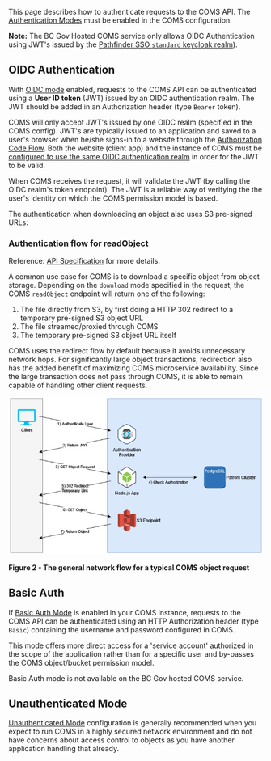 This page describes how to authenticate requests to the COMS API. The [Authentication Modes](Configuration.md#authentication-modes) must be enabled in the COMS configuration.

**Note:** The BC Gov Hosted COMS service only allows OIDC Authentication using JWT's issued by the [Pathfinder SSO `standard` keycloak realm](https://github.com/bcgov/sso-keycloak/wiki#standard-service)).

## OIDC Authentication

With [OIDC mode](Configuration.md#oidc-keycloak) enabled, requests to the COMS API can be authenticated using a **User ID token** (JWT) issued by an OIDC authentication realm. The JWT should be added in an Authorization header (type `Bearer` token).

COMS will only accept JWT's issued by one OIDC realm (specified in the COMS config). JWT's are typically issued to an application and saved to a user's browser when he/she signs-in to a website through the [Authorization Code Flow](https://openid.net/specs/openid-connect-core-1_0.html#CodeFlowAuth). Both the website (client app) and the instance of COMS must be [configured to use the same OIDC authentication realm](https://github.com/bcgov/common-object-management-service/blob/master/app/README.md#keycloak-variables) in order for the JWT to be valid.

When COMS receives the request, it will validate the JWT (by calling the OIDC realm's token endpoint). The JWT is a reliable way of verifying the the user's identity on which the COMS permission model is based.

The authentication when downloading an object also uses S3 pre-signed URLs:

### Authentication flow for readObject

Reference: [API Specification](https://coms.api.gov.bc.ca/api/v1/docs#tag/Object/operation/readObject) for more details.

A common use case for COMS is to download a specific object from object storage.
Depending on the `download` mode specified in the request, the COMS `readObject` endpoint will return one of the following:

1. The file directly from S3, by first doing a HTTP 302 redirect to a temporary pre-signed S3 object URL
2. The file streamed/proxied through COMS
3. The temporary pre-signed S3 object URL itself

COMS uses the redirect flow by default because it avoids unnecessary network hops. For significantly large object transactions, redirection also has the added benefit of maximizing COMS microservice availability. Since the large transaction does not pass through COMS, it is able to remain capable of handling other client requests.

![COMS Network Flow](images/coms_network_flow.png)

**Figure 2 - The general network flow for a typical COMS object request**

## Basic Auth

If [Basic Auth Mode](Configuration.md#basic-auth) is enabled in your COMS instance, requests to the COMS API can be authenticated using an HTTP Authorization header (type `Basic`) containing the username and password configured in COMS.

This mode offers more direct access for a 'service account' authorized in the scope of the application rather than for a specific user and by-passes the COMS object/bucket permission model.

Basic Auth mode is not available on the BC Gov hosted COMS service.

## Unauthenticated Mode

[Unauthenticated Mode](Configuration.md#unauthenticated-auth) configuration is generally recommended when you expect to run COMS in a highly secured network environment and do not have concerns about access control to objects as you have another application handling that already.
